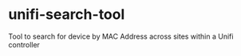 # unifi-search-tool
Tool to search for device by MAC Address across sites within a Unifi controller
